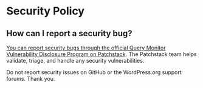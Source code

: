 # Security Policy

## How can I report a security bug?

[You can report security bugs through the official Query Monitor Vulnerability Disclosure Program on Patchstack](https://patchstack.com/database/vdp/query-monitor). The Patchstack team helps validate, triage, and handle any security vulnerabilities.

Do not report security issues on GitHub or the WordPress.org support forums. Thank you.
